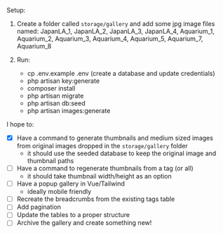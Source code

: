 Setup:
1) Create a folder called `storage/gallery` and add some jpg image files named: JapanLA_1, JapanLA_2, JapanLA_3, JapanLA_4, Aquarium_1, Aquarium_2, Aquarium_3, Aquarium_4, Aquarium_5, Aquarium_7, Aquarium_8

2) Run:
    - cp .env.example .env (create a database and update credentials)
    - php artisan key:generate
    - composer install
    - php artisan migrate
    - php artisan db:seed
    - php artisan images:generate

I hope to:
- [x] Have a command to generate thumbnails and medium sized images from original images dropped in the `storage/gallery` folder
    - it should use the seeded database to keep the original image and thumbnail paths
- [ ] Have a command to regenerate thumbnails from a tag (or all)
    - it should take thumbnail width/height as an option
- [ ] Have a popup gallery in Vue/Tailwind
    - ideally mobile friendly
- [ ] Recreate the breadcrumbs from the existing tags table
- [ ] Add pagination
- [ ] Update the tables to a proper structure
- [ ] Archive the gallery and create something new!
